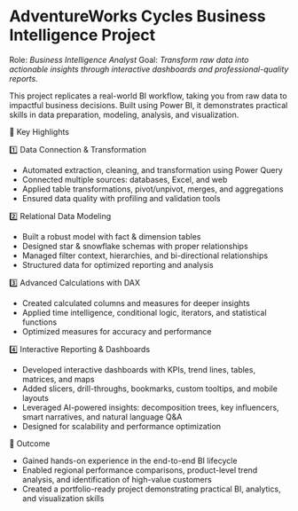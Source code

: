 # AdventureWorks Cycles Business Intelligence Project

Role: *Business Intelligence Analyst*
Goal: *Transform raw data into actionable insights through interactive dashboards and professional-quality reports.*

This project replicates a real-world BI workflow, taking you from raw data to impactful business decisions. Built using Power BI, it demonstrates practical skills in data preparation, modeling, analysis, and visualization.

🔹 Key Highlights

1️⃣ Data Connection & Transformation

- Automated extraction, cleaning, and transformation using Power Query
- Connected multiple sources: databases, Excel, and web
- Applied table transformations, pivot/unpivot, merges, and aggregations
- Ensured data quality with profiling and validation tools

2️⃣ Relational Data Modeling

- Built a robust model with fact & dimension tables
- Designed star & snowflake schemas with proper relationships
- Managed filter context, hierarchies, and bi-directional relationships
- Structured data for optimized reporting and analysis

3️⃣ Advanced Calculations with DAX

- Created calculated columns and measures for deeper insights
- Applied time intelligence, conditional logic, iterators, and statistical functions
- Optimized measures for accuracy and performance

4️⃣ Interactive Reporting & Dashboards

- Developed interactive dashboards with KPIs, trend lines, tables, matrices, and maps
- Added slicers, drill-throughs, bookmarks, custom tooltips, and mobile layouts
- Leveraged AI-powered insights: decomposition trees, key influencers, smart narratives, and natural language Q&A
- Designed for scalability and performance optimization

🌟 Outcome

- Gained hands-on experience in the end-to-end BI lifecycle
- Enabled regional performance comparisons, product-level trend analysis, and identification of high-value customers
- Created a portfolio-ready project demonstrating practical BI, analytics, and visualization skills
